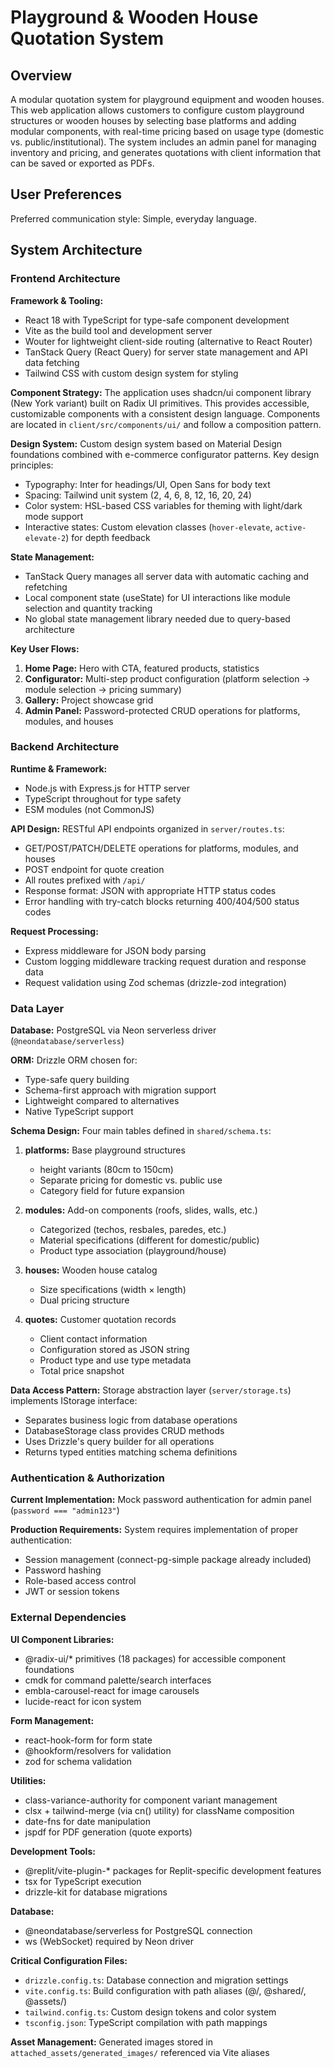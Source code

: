 # Playground & Wooden House Quotation System

## Overview

A modular quotation system for playground equipment and wooden houses. This web application allows customers to configure custom playground structures or wooden houses by selecting base platforms and adding modular components, with real-time pricing based on usage type (domestic vs. public/institutional). The system includes an admin panel for managing inventory and pricing, and generates quotations with client information that can be saved or exported as PDFs.

## User Preferences

Preferred communication style: Simple, everyday language.

## System Architecture

### Frontend Architecture

**Framework & Tooling:**
- React 18 with TypeScript for type-safe component development
- Vite as the build tool and development server
- Wouter for lightweight client-side routing (alternative to React Router)
- TanStack Query (React Query) for server state management and API data fetching
- Tailwind CSS with custom design system for styling

**Component Strategy:**
The application uses shadcn/ui component library (New York variant) built on Radix UI primitives. This provides accessible, customizable components with a consistent design language. Components are located in `client/src/components/ui/` and follow a composition pattern.

**Design System:**
Custom design system based on Material Design foundations combined with e-commerce configurator patterns. Key design principles:
- Typography: Inter for headings/UI, Open Sans for body text
- Spacing: Tailwind unit system (2, 4, 6, 8, 12, 16, 20, 24)
- Color system: HSL-based CSS variables for theming with light/dark mode support
- Interactive states: Custom elevation classes (`hover-elevate`, `active-elevate-2`) for depth feedback

**State Management:**
- TanStack Query manages all server data with automatic caching and refetching
- Local component state (useState) for UI interactions like module selection and quantity tracking
- No global state management library needed due to query-based architecture

**Key User Flows:**
1. **Home Page:** Hero with CTA, featured products, statistics
2. **Configurator:** Multi-step product configuration (platform selection → module selection → pricing summary)
3. **Gallery:** Project showcase grid
4. **Admin Panel:** Password-protected CRUD operations for platforms, modules, and houses

### Backend Architecture

**Runtime & Framework:**
- Node.js with Express.js for HTTP server
- TypeScript throughout for type safety
- ESM modules (not CommonJS)

**API Design:**
RESTful API endpoints organized in `server/routes.ts`:
- GET/POST/PATCH/DELETE operations for platforms, modules, and houses
- POST endpoint for quote creation
- All routes prefixed with `/api/`
- Response format: JSON with appropriate HTTP status codes
- Error handling with try-catch blocks returning 400/404/500 status codes

**Request Processing:**
- Express middleware for JSON body parsing
- Custom logging middleware tracking request duration and response data
- Request validation using Zod schemas (drizzle-zod integration)

### Data Layer

**Database:**
PostgreSQL via Neon serverless driver (`@neondatabase/serverless`)

**ORM:**
Drizzle ORM chosen for:
- Type-safe query building
- Schema-first approach with migration support
- Lightweight compared to alternatives
- Native TypeScript support

**Schema Design:**
Four main tables defined in `shared/schema.ts`:

1. **platforms:** Base playground structures
   - height variants (80cm to 150cm)
   - Separate pricing for domestic vs. public use
   - Category field for future expansion

2. **modules:** Add-on components (roofs, slides, walls, etc.)
   - Categorized (techos, resbales, paredes, etc.)
   - Material specifications (different for domestic/public)
   - Product type association (playground/house)

3. **houses:** Wooden house catalog
   - Size specifications (width × length)
   - Dual pricing structure

4. **quotes:** Customer quotation records
   - Client contact information
   - Configuration stored as JSON string
   - Product type and use type metadata
   - Total price snapshot

**Data Access Pattern:**
Storage abstraction layer (`server/storage.ts`) implements IStorage interface:
- Separates business logic from database operations
- DatabaseStorage class provides CRUD methods
- Uses Drizzle's query builder for all operations
- Returns typed entities matching schema definitions

### Authentication & Authorization

**Current Implementation:**
Mock password authentication for admin panel (`password === "admin123"`)

**Production Requirements:**
System requires implementation of proper authentication:
- Session management (connect-pg-simple package already included)
- Password hashing
- Role-based access control
- JWT or session tokens

### External Dependencies

**UI Component Libraries:**
- @radix-ui/* primitives (18 packages) for accessible component foundations
- cmdk for command palette/search interfaces
- embla-carousel-react for image carousels
- lucide-react for icon system

**Form Management:**
- react-hook-form for form state
- @hookform/resolvers for validation
- zod for schema validation

**Utilities:**
- class-variance-authority for component variant management
- clsx + tailwind-merge (via cn() utility) for className composition
- date-fns for date manipulation
- jspdf for PDF generation (quote exports)

**Development Tools:**
- @replit/vite-plugin-* packages for Replit-specific development features
- tsx for TypeScript execution
- drizzle-kit for database migrations

**Database:**
- @neondatabase/serverless for PostgreSQL connection
- ws (WebSocket) required by Neon driver

**Critical Configuration Files:**
- `drizzle.config.ts`: Database connection and migration settings
- `vite.config.ts`: Build configuration with path aliases (@/, @shared/, @assets/)
- `tailwind.config.ts`: Custom design tokens and color system
- `tsconfig.json`: TypeScript compilation with path mappings

**Asset Management:**
Generated images stored in `attached_assets/generated_images/` referenced via Vite aliases